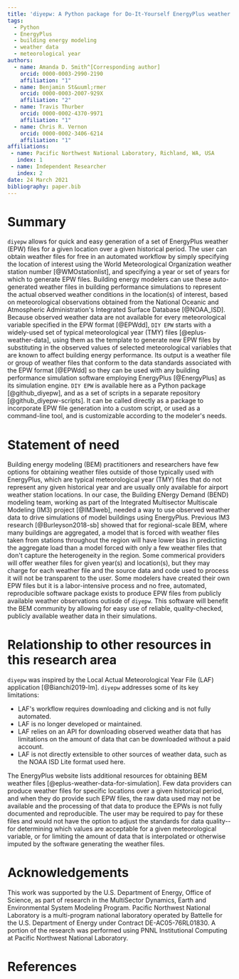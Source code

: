 ```yaml
---
title: 'diyepw: A Python package for Do-It-Yourself EnergyPlus weather file generation'
tags:
  - Python
  - EnergyPlus
  - building energy modeling
  - weather data
  - meteorological year
authors:
  - name: Amanda D. Smith^[Corresponding author]
    orcid: 0000-0003-2990-2190
    affiliation: "1"
  - name: Benjamin St&uuml;rmer
    orcid: 0000-0003-2007-929X
    affiliation: "2"
  - name: Travis Thurber
    orcid: 0000-0002-4370-9971
    affiliation: "1"
  - name: Chris R. Vernon
    orcid: 0000-0002-3406-6214
    affiliation: "1"
affiliations:
 - name: Pacific Northwest National Laboratory, Richland, WA, USA
   index: 1
 - name: Independent Researcher
   index: 2
date: 24 March 2021
bibliography: paper.bib
---
```


# Summary

`diyepw` allows for quick and easy generation of a set of EnergyPlus weather (EPW) files for a given location over a given historical period. The user can obtain weather files for free in an automated workflow by simply specifying the location of interest using the World Meteorological Organization weather station number [@WMOstationlist], and specifying a year or set of years for which to generate EPW files. Building energy modelers can use these auto-generated weather files in building performance simulations to represent the actual observed weather conditions in the location(s) of interest, based on meteorological observations obtained from the National Oceanic and Atmospheric Administration's Integrated Surface Database [@NOAA_ISD]. Because observed weather data are not available for every meteorological variable specified in the EPW format [@EPWdd], `DIY EPW` starts with a widely-used set of typical meteorological year (TMY) files [@eplus-weather-data], using them as the template to generate new EPW files by substituting in the observed values of selected meteorological variables that are known to affect building energy performance. Its output is a weather file or group of weather files that conform to the data standards associated with the EPW format [@EPWdd] so they can be used with any building performance simulation software employing EnergyPlus [@EnergyPlus] as its simulation engine. `DIY EPW` is available here as a Python package [@github_diyepw], and as a set of scripts in a separate repository [@github_diyepw-scripts]. It can be called directly as a package to incorporate EPW file generation into a custom script, or used as a command-line tool, and is customizable according to the modeler's needs.

# Statement of need

Building energy modeling (BEM) practitioners and researchers have few options for obtaining weather files outside of those typically used with EnergyPlus, which are typical meteorological year (TMY) files that do not represent any given historical year and are usually only available for airport weather station locations.  In our case, the Building ENergy Demand (BEND) modeling team, working as part of the Integrated Multisector Multiscale Modeling (IM3) project [@IM3web], needed a way to use observed weather data to drive simulations of model buildings using EnergyPlus. Previous IM3 research [@Burleyson2018-sb] showed that for regional-scale BEM, where many buildings are aggregated, a model that is forced with weather files taken from stations throughout the region will have lower bias in predicting the aggregate load than a model forced with only a few weather files that don't capture the heterogeneity in the region. Some commerical providers will offer weather files for given year(s) and location(s), but they may charge for each weather file and the source data and code used to process it will not be transparent to the user. Some modelers have created their own EPW files but it is a labor-intensive process and no free, automated, reproducible software package exists to produce EPW files from publicly available weather observations outisde of `diyepw`. This software will benefit the BEM community by allowing for easy use of reliable, quality-checked, publicly available weather data in their simulations. 

# Relationship to other resources in this research area

`diyepw` was inspired by the Local Actual Meteorological Year File (LAF) application [@Bianchi2019-lm]. `diyepw` addresses some of its key limitations: 

- LAF's workflow requires downloading and clicking and is not fully automated.
- LAF is no longer developed or maintained.
- LAF relies on an API for downloading observed weather data that has limitations on the amount of data that can be downloaded without a paid account.
- LAF is not directly extensible to other sources of weather data, such as the NOAA ISD Lite format used here.

The EnergyPlus website lists additional resources for obtaining BEM weather files [@eplus-weather-data-for-simulation]. Few data providers can produce weather files for specific locations over a given historical period, and when they do provide such EPW files, the raw data used may not be available and the processing of that data to produce the EPWs is not fully documented and reproducible. The user may be required to pay for these files and would not have the option to adjust the standards for data quality--for determining which values are acceptable for a given meteorological variable, or for limiting the amount of data that is interpolated or otherwise imputed by the software generating the weather files. 

# Acknowledgements

This work was supported by the U.S. Department of Energy, Office of Science, as part of research in the MultiSector Dynamics, Earth and Environmental System Modeling Program. Pacific Northwest National Laboratory is a multi-program national laboratory operated by Battelle for the U.S. Department of Energy under Contract DE-AC05-76RL01830. A portion of the research was performed using PNNL Institutional Computing at Pacific Northwest National Laboratory. 

# References
